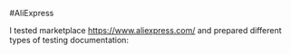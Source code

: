 #AliExpress

I tested marketplace https://www.aliexpress.com/ and prepared different types of testing documentation:

